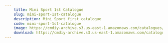 ```yaml
---
    title: Mini Sport 1st Catalogue
    slug: mini-sport-1st-catalogue
    description: Mini Sport first catalogue
    code: mini-sport-1st-catalogue
    image: https://cmdiy-archive.s3.us-east-1.amazonaws.com/catalogues/images/Mini+Sport+1st+Catalogue.jpeg
    download: https://cmdiy-archive.s3.us-east-1.amazonaws.com/catalogues/documents/Mini+Sport+1st+Catalogue.pdf
---
```

<!-- Content of the page -->

##
